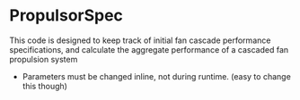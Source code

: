 # PropulsorSpec
This code is designed to keep track of initial fan cascade performance specifications, and calculate the aggregate performance of a cascaded fan propulsion system

- Parameters must be changed inline, not during runtime. (easy to change this though)
